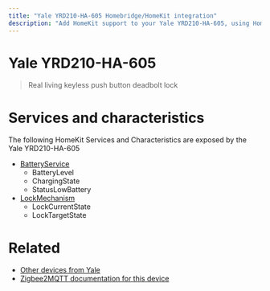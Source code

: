 ```yaml
---
title: "Yale YRD210-HA-605 Homebridge/HomeKit integration"
description: "Add HomeKit support to your Yale YRD210-HA-605, using Homebridge, Zigbee2MQTT and homebridge-z2m."
---
```

<!---
This file has been GENERATED using src/docgen/docgen.ts
DO NOT EDIT THIS FILE MANUALLY!
-->
# Yale YRD210-HA-605
> Real living keyless push button deadbolt lock


# Services and characteristics
The following HomeKit Services and Characteristics are exposed by
the Yale YRD210-HA-605

* [BatteryService](../../battery.md)
  * BatteryLevel
  * ChargingState
  * StatusLowBattery
* [LockMechanism](../../lock.md)
  * LockCurrentState
  * LockTargetState


# Related
* [Other devices from Yale](../index.md#yale)
* [Zigbee2MQTT documentation for this device](https://www.zigbee2mqtt.io/devices/YRD210-HA-605.html)